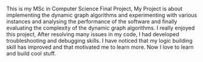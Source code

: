 This is my MSc in Computer Science Final Project, My Project is about implementing the dynamic graph algorithms and experimenting with various instances and analysing the performance of the software and finally evaluating the complexity of the dynamic graph algorithms. I really enjoyed this project, After resolving many issues in my code, I had developed troubleshooting and debugging skills. I have noticed that my logic building skill has improved and that motivated me to learn more. Now I love to learn and build cool stuff.
